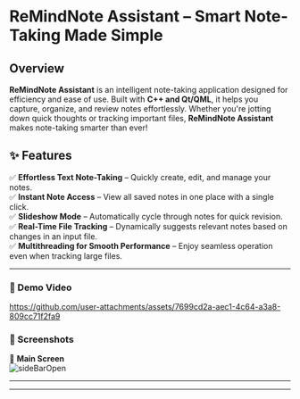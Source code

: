 #  ReMindNote Assistant – Smart Note-Taking Made Simple  

## Overview  
**ReMindNote Assistant** is an intelligent note-taking application designed for efficiency and ease of use. Built with **C++ and Qt/QML**, it helps you capture, organize, and review notes effortlessly. Whether you're jotting down quick thoughts or tracking important files, **ReMindNote Assistant** makes note-taking smarter than ever!  

## ✨ Features  

✅ **Effortless Text Note-Taking** – Quickly create, edit, and manage your notes.  
✅ **Instant Note Access** – View all saved notes in one place with a single click.  
✅ **Slideshow Mode** – Automatically cycle through notes for quick revision.  
✅ **Real-Time File Tracking** – Dynamically suggests relevant notes based on changes in an input file.  
✅ **Multithreading for Smooth Performance** – Enjoy seamless operation even when tracking large files.  

---

### 🎥 Demo Video




https://github.com/user-attachments/assets/7699cd2a-aec1-4c64-a3a8-809cc71f2fa9





### 📸 Screenshots  

📂 **Main Screen**  
![sideBarOpen](https://github.com/user-attachments/assets/707a84b5-3db6-46bc-9a92-6e994a95b586)

------------------------------------------------------------------------------------------------------

---


